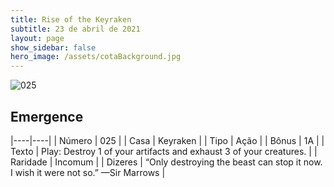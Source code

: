 ```yaml
---
title: Rise of the Keyraken
subtitle: 23 de abril de 2021
layout: page
show_sidebar: false
hero_image: /assets/cotaBackground.jpg
---
```


![025](https://cards-keyforge.s3.eu-north-1.amazonaws.com/media/en/rotk/025.png)

## Emergence

|----|----|
| Número | 025 |
| Casa | Keyraken |
| Tipo | Ação |
| Bônus | 1A |
| Texto | Play: Destroy 1 of your artifacts and  exhaust 3 of your creatures. |
| Raridade | Incomum |
| Dizeres | “Only destroying the beast can stop it now.  I wish it were not so.” —Sir Marrows |
